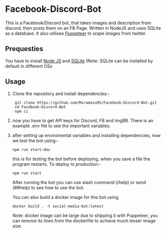 # Facebook-Discord-Bot

This is a Facebook/Discord bot, that takes images and description from discord, then posts them on an FB Page. Written in NodeJS and uses SQLite as a database. It also utilises [Puppeteer](https://pptr.dev/) to srape images from twitter.

## Prequesties 

You have to install [Node.JS](https://nodejs.org/en) and [SQLite](https://www.sqlite.org/) (Note: SQLite can be installed by default in different OSs

## Usage 

1. Clone the repository and install dependencies:-
   ```
    git clone https://github.com/Muramasa95/Facebook-Discord-Bot.git
    cd Facebook-Discord-Bot
    npm ci
   ```
2. now you have to get API keys for Discord, FB and ImgBB. There is an example .env file to see the important variables.
3. after setting up enviromental variables and installing dependencies, now we test the bot using:-

   ```
   npm run start:dev
   ```
   
      this is for testing the bot before deploying, when you save a file the program restarts. To deploy to production:-
      
      ```
      npm run start
      ```
      After running the bot you can use slash command (/help) or send (##help) to see how to use the bot.
      
      You can also build a docker image for this bot using 
      ```
      docker build . -t social-media-bot:latest
      ```
      Note: docker image can be large due to shipping it with Puppeteer, you can remove its lines from the dockerfile to achieve much lesser image size.


